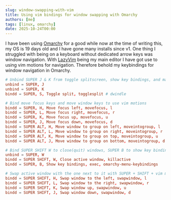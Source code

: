 ```yaml
---
slug: window-swapping-with-vim
title: Using vim bindings for window swapping with Omarchy
authors: [me]
tags: [linux, omarchy]
date: 2025-10-24T00:00
---
```


I have been using [Omarchy](https://omarchy.org) for a good while now at the time of writing this, my OS is 19 days old and I have gone many installs since v1. One thing I struggled with being on a keyboard without dedicated arrow keys was window navigation. With [LazyVim](https://lazyvim.org) being my main editor I have got use to using vim motions for navigation. Therefore behold my keybindings for window navigation in Omarchy.

```conf
# Unbind SUPER J & K from toggle splitscreen, show key bindings, and map SUPER S to toggle splitscreen
unbind = SUPER, J
unbind = SUPER, K
bindd = SUPER, S, Toggle split, togglesplit # dwindle

# Bind move focus keys and move window keys to use vim motions
bindd = SUPER, H, Move focus left, movefocus, l
bindd = SUPER, L, Move focus right, movefocus, r
bindd = SUPER, K, Move focus up, movefocus, u
bindd = SUPER, J, Move focus down, movefocus, d
bindd = SUPER ALT, H, Move window to group on left, moveintogroup, l
bindd = SUPER ALT, L, Move window to group on right, moveintogroup, r
bindd = SUPER ALT, K, Move window to group on top, moveintogroup, u
bindd = SUPER ALT, J, Move window to group on bottom, moveintogroup, d

# Bind SUPER SHIFT W to close(quit) windows, SUPER B to show key bindings, and unbind SUPER W so I don't accidently close a window when trying to open the browser.
unbind = SUPER, W
bindd = SUPER SHIFT, W, Close active window, killactive
bindd = SUPER, B, Show key bindings, exec, omarchy-menu-keybindings

# Swap active window with the one next to it with SUPER + SHIFT + vim motions
bindd = SUPER SHIFT, H, Swap window to the left, swapwindow, l
bindd = SUPER SHIFT, L, Swap window to the right, swapwindow, r
bindd = SUPER SHIFT, K, Swap window up, swapwindow, u
bindd = SUPER SHIFT, J, Swap window down, swapwindow, d

```
